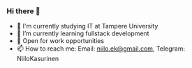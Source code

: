 ### Hi there 👋
- :school: I'm currently studying IT at Tampere University
- 🌱 I’m currently learning fullstack development
- :eyes: Open for work opportunities
- 📫 How to reach me: Email: niilo.ek@gmail.com, Telegram: NiiloKasurinen
